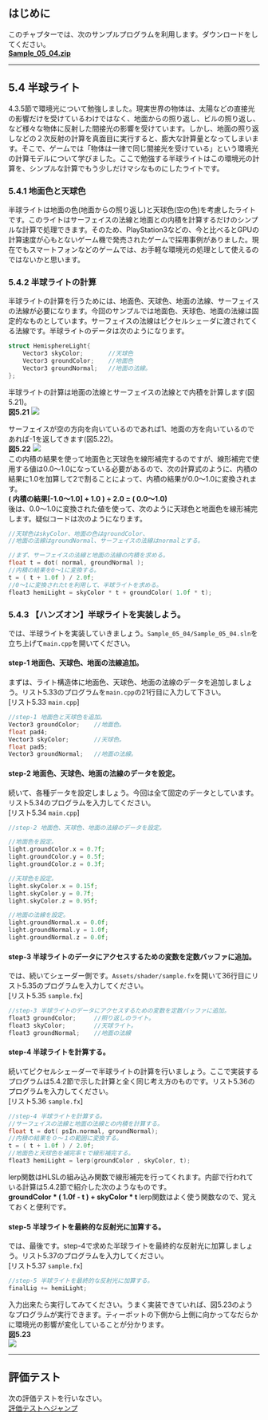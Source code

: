 ## はじめに
このチャプターでは、次のサンプルプログラムを利用します。ダウンロードをしてください。</br>
**[Sample_05_04.zip](https://drive.google.com/file/d/1lkcNeFctGnVlHqqWORDRE15PNaOUG87H/view?usp=sharing)**</br>

---
## 5.4 半球ライト
4.3.5節で環境光について勉強しました。現実世界の物体は、太陽などの直接光の影響だけを受けているわけではなく、地面からの照り返し、ビルの照り返し、など様々な物体に反射した間接光の影響を受けています。しかし、地面の照り返しなどの２次反射の計算を真面目に実行すると、膨大な計算量となってしまいます。そこで、ゲームでは「物体は一律で同じ間接光を受けている」という環境光の計算モデルについて学びました。ここで勉強する半球ライトはこの環境光の計算を、シンプルな計算でもう少しだけマシなものにしたライトです。
### 5.4.1 地面色と天球色
半球ライトは地面の色(地面からの照り返し)と天球色(空の色)を考慮したライトです。このライトはサーフェイスの法線と地面との内積を計算するだけのシンプルな計算で処理できます。そのため、PlayStation3などの、今と比べるとGPUの計算速度が心もとないゲーム機で発売されたゲームで採用事例がありました。現在でもスマートフォンなどのゲームでは、お手軽な環境光の処理として使えるのではないかと思います。
### 5.4.2 半球ライトの計算
半球ライトの計算を行うためには、地面色、天球色、地面の法線、サーフェイスの法線が必要になります。今回のサンプルでは地面色、天球色、地面の法線は固定的なものとしています。サーフェイスの法線はピクセルシェーダに渡されてくる法線です。半球ライトのデータは次のようになります。
```cpp
struct HemisphereLight{
	Vector3 skyColor;		//天球色
	Vector3 groundColor;	//地面色
	Vector3 groundNormal;	//地面の法線。
};
```
半球ライトの計算は地面の法線とサーフェイスの法線とで内積を計算します(図5.21)。</br>
**図5.21**
<img src="fig/5.21.png"></img></br>

サーフェイスが空の方向を向いているのであれば1、地面の方を向いているのであれば-1を返してきます(図5.22)。</br>
**図5.22**
<img src="fig/5.22.png"></img></br>
この内積の結果を使って地面色と天球色を線形補完するのですが、線形補完で使用する値は0.0～1.0になっている必要があるので、次の計算式のように、内積の結果に1.0を加算して2で割ることによって、内積の結果が0.0～1.0に変換されます。</br>
**( 内積の結果[-1.0～1.0] + 1.0 ) ÷ 2.0  = ( 0.0～1.0)**</br>
後は、0.0～1.0に変換された値を使って、次のように天球色と地面色を線形補完します。疑似コードは次のようになります。

```cpp
//天球色はskyColor、地面の色はgroundColor、
//地面の法線はgroundNormal、サーフェイスの法線はnormalとする。

//まず、サーフェイスの法線と地面の法線の内積を求める。
float t = dot( normal, groundNormal );
//内積の結果を0～1に変換する。
t = ( t + 1.0f ) / 2.0f;
//0～1に変換されたtを利用して、半球ライトを求める。
float3 hemiLight = skyColor * t + groundColor( 1.0f * t);

```


### 5.4.3 【ハンズオン】半球ライトを実装しよう。
では、半球ライトを実装していきましょう。`Sample_05_04/Sample_05_04.sln`を立ち上げて`main.cpp`を開いてください。</br>
#### step-1 地面色、天球色、地面の法線追加。
まずは、ライト構造体に地面色、天球色、地面の法線のデータを追加しましょう。リスト5.33のプログラムを`main.cpp`の21行目に入力して下さい。</br>
[リスト5.33 `main.cpp`]
```cpp
//step-1 地面色と天球色を追加。
Vector3 groundColor;	//地面色。
float pad4;
Vector3 skyColor;		//天球色。
float pad5;
Vector3 groundNormal;	//地面の法線。
```

#### step-2 地面色、天球色、地面の法線のデータを設定。
続いて、各種データを設定しましょう。今回は全て固定のデータとしています。リスト5.34のプログラムを入力してください。</br>
[リスト5.34 `main.cpp`]
```cpp
//step-2 地面色、天球色、地面の法線のデータを設定。

//地面色を設定。
light.groundColor.x = 0.7f;
light.groundColor.y = 0.5f;
light.groundColor.z = 0.3f;

//天球色を設定。
light.skyColor.x = 0.15f;
light.skyColor.y = 0.7f;
light.skyColor.z = 0.95f;

//地面の法線を設定。
light.groundNormal.x = 0.0f;
light.groundNormal.y = 1.0f;
light.groundNormal.z = 0.0f;
```

#### step-3 半球ライトのデータにアクセスするための変数を定数バッファに追加。
では、続いてシェーダー側です。`Assets/shader/sample.fx`を開いて36行目にリスト5.35のプログラムを入力してください。</br>
[リスト5.35 `sample.fx`]
```cpp
//step-3 半球ライトのデータにアクセスするための変数を定数バッファに追加。
float3 groundColor;		//照り返しのライト。
float3 skyColor;		//天球ライト。
float3 groundNormal;	//地面の法線
```

#### step-4 半球ライトを計算する。
続いてピクセルシェーダーで半球ライトの計算を行いましょう。ここで実装するプログラムは5.4.2節で示した計算と全く同じ考え方のものです。リスト5.36のプログラムを入力してください。</br>
[リスト5.36 `sample.fx`]
```cpp
//step-4 半球ライトを計算する。
//サーフェイスの法線と地面の法線との内積を計算する。
float t = dot( psIn.normal, groundNormal);
//内積の結果を０～１の範囲に変換する。
t = ( t + 1.0f ) / 2.0f;
//地面色と天球色を補完率ｔで線形補完する。
float3 hemiLight = lerp(groundColor , skyColor, t);
```
lerp関数はHLSLの組み込み関数で線形補完を行ってくれます。内部で行われている計算は5.4.2節で紹介した次のようなものです。</br>
**groundColor * ( 1.0f - t ) + skyColor * t**
lerp関数はよく使う関数なので、覚えておくと便利です。

#### step-5 半球ライトを最終的な反射光に加算する。
では、最後です。step-4で求めた半球ライトを最終的な反射光に加算しましょう。リスト5.37のプログラムを入力してください。</br>
[リスト5.37 `sample.fx`]
```cpp
//step-5 半球ライトを最終的な反射光に加算する。
finalLig += hemiLight;
```
入力出来たら実行してみてください。うまく実装できていれば、図5.23のようなプログラムが実行できます。ティーポットの下側から上側に向かってなだらかに環境光の影響が変化していることが分かります。</br>
**図5.23**</br>
<img src="fig/5.23.png"></img></br>

---
## 評価テスト
次の評価テストを行いなさい。</br>
[評価テストへジャンプ](https://docs.google.com/forms/d/e/1FAIpQLSccwHfeEkjO6-JQlLYfwQMtIT7R4QWWc9CNahRCnw8x1DlGBw/viewform?usp=sf_link)